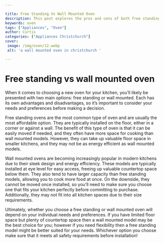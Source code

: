 ```yaml
---

title: Free Standing Vs Wall Mounted Oven
description: This post explores the pros and cons of both free standing and wall mounted ovens, helping you to make the best decision for your own kitchen. Read on to learn more!
keywords: oven
tags: ["Appliances", "Oven"]
author: Curtis
categories: ["Appliances Christchurch"]
cover: 
 image: /img/oven/12.webp
 alt: 'a wall mounted oven in christchurch '

---
```


# Free standing vs wall mounted oven

When it comes to choosing a new oven for your kitchen, you’ll likely be presented with two main options: free standing or wall mounted. Each has its own advantages and disadvantages, so it’s important to consider your needs and preferences before making a decision.

Free standing ovens are the most common type of oven and are usually the most affordable option. They are typically installed on the floor, either in a corner or against a wall. The benefit of this type of oven is that it can be easily moved if needed, and they often have more space for cooking than wall mounted models. However, they can take up valuable floor space in smaller kitchens, and they may not be as energy efficient as wall mounted models.

Wall mounted ovens are becoming increasingly popular in modern kitchens due to their sleek design and energy efficiency. These models are typically installed at eye level for easy access, freeing up valuable countertop space below them. They also tend to have larger capacity than free standing models, allowing you to cook more food at once. On the downside, they cannot be moved once installed, so you’ll need to make sure you choose one that fits your kitchen perfectly before committing to purchase. Additionally, they may not fit into all kitchen spaces due to their size requirements.

Ultimately, whether you choose a free standing or wall mounted oven will depend on your individual needs and preferences. If you have limited floor space but plenty of countertop space then a wall mounted model may be the best choice for you; however if you need flexibility then a free standing model might be better suited for your needs. Whichever option you choose make sure that it meets all safety requirements before installation!